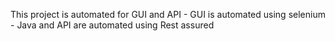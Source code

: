 This project is automated for GUI and API - GUI is automated using selenium - Java and API are automated using Rest assured
